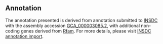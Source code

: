 

Annotation
----------

The annotation presented is derived from annotation submitted to
[INSDC](http://www.insdc.org) with the assembly accession
[GCA\_000003085.2](http://www.ebi.ac.uk/ena/data/view/GCA_000003085.2),
with additional non-coding genes derived from
[Rfam](http://rfam.xfam.org/). For more details, please visit [INSDC
annotation
import](http://ensemblgenomes.org/info/data/insdc_annotation).
